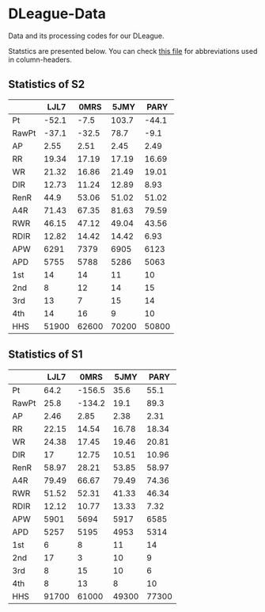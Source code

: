 # DLeague-Data

Data and its processing codes for our DLeague.

Statstics are presented below. You can check [this file](./docs/abbr_reference.md) for abbreviations used in column-headers.

## Statistics of S2

|       |     LJL7 |     0MRS |     5JMY |     PARY |
|-------|----------|----------|----------|----------|
| Pt    |   -52.1  |    -7.5  |   103.7  |   -44.1  |
| RawPt |   -37.1  |   -32.5  |    78.7  |    -9.1  |
| AP    |     2.55 |     2.51 |     2.45 |     2.49 |
| RR    |    19.34 |    17.19 |    17.19 |    16.69 |
| WR    |    21.32 |    16.86 |    21.49 |    19.01 |
| DIR   |    12.73 |    11.24 |    12.89 |     8.93 |
| RenR  |    44.9  |    53.06 |    51.02 |    51.02 |
| A4R   |    71.43 |    67.35 |    81.63 |    79.59 |
| RWR   |    46.15 |    47.12 |    49.04 |    43.56 |
| RDIR  |    12.82 |    14.42 |    14.42 |     6.93 |
| APW   |  6291    |  7379    |  6905    |  6123    |
| APD   |  5755    |  5788    |  5286    |  5063    |
| 1st   |    14    |    14    |    11    |    10    |
| 2nd   |     8    |    12    |    14    |    15    |
| 3rd   |    13    |     7    |    15    |    14    |
| 4th   |    14    |    16    |     9    |    10    |
| HHS   | 51900    | 62600    | 70200    | 50800    |

## Statistics of S1

|       |     LJL7 |     0MRS |     5JMY |     PARY |
|-------|----------|----------|----------|----------|
| Pt    |    64.2  |  -156.5  |    35.6  |    55.1  |
| RawPt |    25.8  |  -134.2  |    19.1  |    89.3  |
| AP    |     2.46 |     2.85 |     2.38 |     2.31 |
| RR    |    22.15 |    14.54 |    16.78 |    18.34 |
| WR    |    24.38 |    17.45 |    19.46 |    20.81 |
| DIR   |    17    |    12.75 |    10.51 |    10.96 |
| RenR  |    58.97 |    28.21 |    53.85 |    58.97 |
| A4R   |    79.49 |    66.67 |    79.49 |    74.36 |
| RWR   |    51.52 |    52.31 |    41.33 |    46.34 |
| RDIR  |    12.12 |    10.77 |    13.33 |     7.32 |
| APW   |  5901    |  5694    |  5917    |  6585    |
| APD   |  5257    |  5195    |  4953    |  5314    |
| 1st   |     6    |     8    |    11    |    14    |
| 2nd   |    17    |     3    |    10    |     9    |
| 3rd   |     8    |    15    |    10    |     6    |
| 4th   |     8    |    13    |     8    |    10    |
| HHS   | 91700    | 61000    | 49300    | 77300    |
